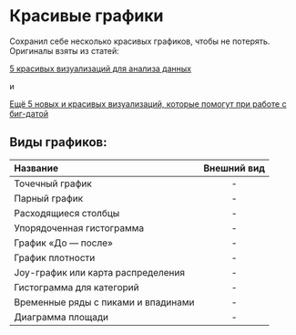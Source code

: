 # Красивые графики
Сохранил себе несколько красивых графиков, чтобы не потерять.
Оригиналы взяты из статей:

[5 красивых визуализаций для анализа данных](https://thecode.media/5-visual/) 

и 

[Ещё 5 новых и красивых визуализаций, которые помогут при работе с биг-датой](https://thecode.media/5-visual-2/)
## Виды графиков:
| **Название**  | **Внешний вид**           |
|:--------------------|:-------------------:|
| Точечный график                       | - |
| Парный график                         | - |
| Расходящиеся столбцы                  | - |
| Упорядоченная гистограмма             | - |
| График «До — после»                   | - |
| График плотности                      | - |
| Joy-график или карта распределения    | - |
| Гистограмма для категорий             | - |
| Временные ряды с пиками и впадинами   | - |
| Диаграмма площади                     | - |
